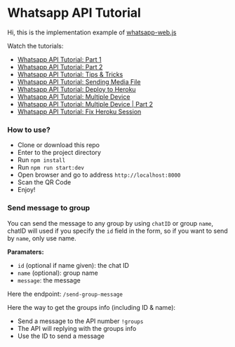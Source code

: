 # Whatsapp API Tutorial

Hi, this is the implementation example of <a href="https://github.com/pedroslopez/whatsapp-web.js">whatsapp-web.js</a>

Watch the tutorials:

- <a href="https://youtu.be/IRRiN2ZQDc8">Whatsapp API Tutorial: Part 1</a>
- <a href="https://youtu.be/hYpRQ_FE1JI">Whatsapp API Tutorial: Part 2</a>
- <a href="https://youtu.be/uBu7Zfba1zA">Whatsapp API Tutorial: Tips & Tricks</a>
- <a href="https://youtu.be/ksVBXF-6Jtc">Whatsapp API Tutorial: Sending Media File</a>
- <a href="https://youtu.be/uSzjbuaHexk">Whatsapp API Tutorial: Deploy to Heroku</a>
- <a href="https://youtu.be/5VfM9PvrYcE">Whatsapp API Tutorial: Multiple Device</a>
- <a href="https://youtu.be/Cq8ru8iKAVk">Whatsapp API Tutorial: Multiple Device | Part 2</a>
- <a href="https://youtu.be/bgxxUWqW6WU">Whatsapp API Tutorial: Fix Heroku Session</a>

### How to use?

- Clone or download this repo
- Enter to the project directory
- Run `npm install`
- Run `npm run start:dev`
- Open browser and go to address `http://localhost:8000`
- Scan the QR Code
- Enjoy!

### Send message to group

You can send the message to any group by using `chatID` or group `name`, chatID will used if you specify the `id` field in the form, so if you want to send by `name`, only use name.

**Paramaters:**

- `id` (optional if name given): the chat ID
- `name` (optional): group name
- `message`: the message

Here the endpoint: `/send-group-message`

Here the way to get the groups info (including ID & name):

- Send a message to the API number `!groups`
- The API will replying with the groups info
- Use the ID to send a message
